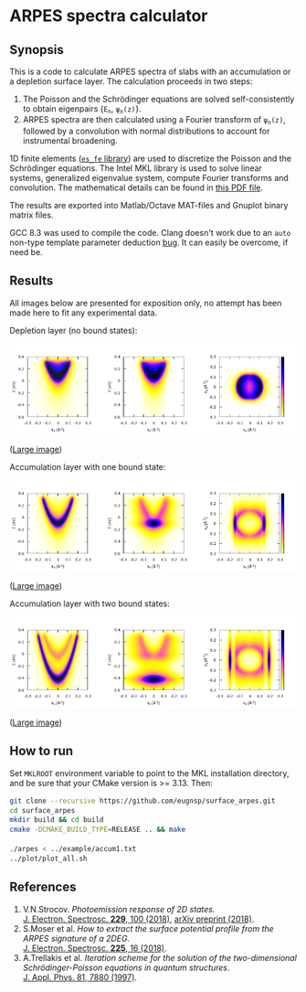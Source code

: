 # ARPES spectra calculator

## Synopsis

This is a code to calculate ARPES spectra of slabs with an accumulation
or a depletion surface layer. The calculation proceeds in two steps:

1. The Poisson and the Schr&ouml;dinger equations are solved self-consistently
to obtain eigenpairs {<code>E<sub>n</sub></code>, <code>&psi;<sub>n</sub>(z)</code>}.
2. ARPES spectra are then calculated using a Fourier transform of
<code>&psi;<sub>n</sub>(z)</code>, followed by a convolution with normal
distributions to account for instrumental broadening.

1D finite elements ([`es_fe` library](https://github.com/eugnsp/es_fe))
are used to discretize the Poisson and the Schr&ouml;dinger equations.
The Intel MKL library is used to solve linear systems, generalized eigenvalue
system, compute Fourier transforms and convolution. The mathematical details
can be found in [this PDF file](doc/model.pdf).

The results are exported into Matlab/Octave MAT-files and Gnuplot binary
matrix files.

GCC 8.3 was used to compile the code. Clang doesn't work due to an `auto`
non-type template parameter deduction [bug](https://stackoverflow.com/questions/56125811/auto-non-type-template-parameter-ambiguous-partial-specializations-in-clang).
It can easily be overcome, if need be.

## Results

All images below are presented for exposition only, no attempt has been
made here to fit any experimental data.

Depletion layer (no bound states):

![Depletion layer](example/depl_sm.png)

([Large image](example/depl.png))

Accumulation layer with one bound state:

![Accumulation layer with one bound state](example/accum1_sm.png)

([Large image](example/accum1.png))

Accumulation layer with two bound states:

![Accumulation layer with two bound states](example/accum2_sm.png)

([Large image](example/accum2.png))

## How to run

Set `MKLROOT` environment variable to point to the MKL installation directory,
and be sure that your CMake version is >= 3.13. Then:

```sh
git clone --recursive https://github.com/eugnsp/surface_arpes.git
cd surface_arpes
mkdir build && cd build
cmake -DCMAKE_BUILD_TYPE=RELEASE .. && make

./arpes < ../example/accum1.txt
../plot/plot_all.sh
```

## References

1. V.N.Strocov. *Photoemission response of 2D states.*\
[J. Electron. Spectrosc. **229**, 100 (2018)](https://doi.org/10.1016/j.elspec.2018.09.001),
[arXiv preprint (2018)](https://arxiv.org/abs/1801.07505).
2. S.Moser et al. *How to extract the surface potential profile
from the ARPES signature of a 2DEG.*\
[J. Electron. Spectrosc. **225**, 16 (2018)](https://doi.org/10.1016/j.elspec.2018.01.008).
3. A.Trellakis et al. *Iteration scheme for the solution of the
two-dimensional Schr&ouml;dinger-Poisson equations in quantum
structures*.\
[J. Appl. Phys. 81, 7880 (1997)](https://doi.org/10.1063/1.365396).

